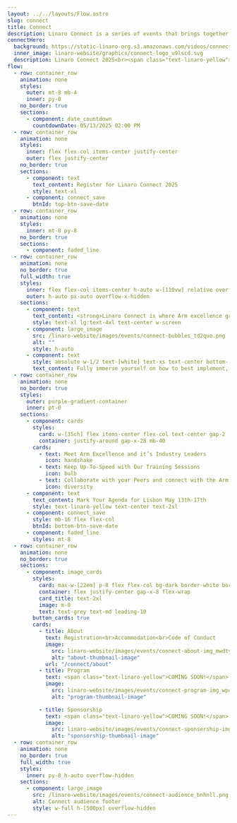 ```yaml
---
layout: ../../layouts/Flow.astro
slug: connect
title: Connect
description: Linaro Connect is a series of events that brings together the Arm Ecosystem. This is the ONLY place where developers, maintainers of both hardware and software can collaborate and discuss common problems
connectHero:
  background: https://static-linaro-org.s3.amazonaws.com/videos/connect-bg-video.mp4
  inner_image: linaro-website/graphics/connect-logo_u9lscd.svg
  description: Linaro Connect 2025<br><span class="text-linaro-yellow">Tuesday 13 May - Friday 16 May 2025</span><br>Lisbon, Portugal
flow:
  - row: container_row
    animation: none
    styles:
      outer: mt-8 mb-4
      inner: py-8
    no_border: true
    sections:
      - component: date_countdown
        countdownDate: 05/13/2025 02:00 PM
  - row: container_row
    animation: none
    styles:
      inner: flex flex-col items-center justify-center
      outer: flex justify-center
    no_border: true
    sections:
      - component: text
        text_content: Register for Linaro Connect 2025
        style: text-xl
      - component: connect_save
        btnId: top-btn-save-date
  - row: container_row
    animation: none
    styles:
      inner: mt-8 py-8
    no_border: true
    sections:
      - component: faded_line
  - row: container_row
    animation: none
    no_border: true
    full_width: true
    styles:
      inner: flex flex-col items-center h-auto w-[110vw] relative overflow-x-hidden inset-0 -left-[5%]
      outer: h-auto px-auto overflow-x-hidden
    sections:
      - component: text
        text_content: <strong>Linaro Connect is where Arm excellence gathers and gets together
        style: text-xl lg:text-4xl text-center w-screen
      - component: large_image
        src: /linaro-website/images/events/connect-bubbles_td2quo.png
        alt: ""
        style: h-auto
      - component: text
        style: absolute w-1/2 text-[white] text-xs text-center bottom-[20px] lg:text-2xl lg:w-1/4 -translate-x-2/4 left-2/4
        text_content: Fully immerse yourself on how to best implement, leverage and foster Arm solutions. Don’t miss our keynotes, sessions, live demos and the opportunity to talk to our Arm software experts!
  - row: container_row
    animation: none
    no_border: true
    styles:
      outer: purple-gradient-container
      inner: pt-0
    sections:
      - component: cards
        styles:
          card: w-[35ch] flex items-center flex-col text-center gap-2
          container: justify-around gap-x-28 mb-40
        cards:
          - text: Meet Arm Excellence and it’s Industry Leaders
            icon: handshake
          - text: Keep Up-To-Speed with Our Training Sessions
            icon: bulb
          - text: Collaborate with your Peers and connect with the Arm Network
            icon: diversity
      - component: text
        text_content: Mark Your Agenda for Lisbon May 13th-17th
        style: text-linaro-yellow text-center text-2xl
      - component: connect_save
        style: mb-16 flex flex-col
        btnId: bottom-btn-save-date
      - component: faded_line
        styles: mt-8
  - row: container_row
    animation: none
    no_border: true
    sections:
      - component: image_cards
        styles:
          card: max-w-[22em] p-8 flex flex-col bg-dark border-white border rounded-3xl border-solid
          container: flex justify-center gap-x-8 flex-wrap
          card_title: text-2xl
          image: m-0
          text: text-grey text-md leading-10
        button_cards: true
        cards:
          - title: About
            text: Registration<br>Accommodation<br>Code of Conduct
            image:
              src: linaro-website/images/events/connect-about-img_mwdtyg.png
              alt: "about-thumbnail-image"
            url: "/connect/about"
          - title: Program
            text: <span class="text-linaro-yellow">COMING SOON!</span>
            image:
              src: linaro-website/images/events/connect-program-img_wpot8h.png
              alt: "program-thumbnail-image"

          - title: Sponsorship
            text: <span class="text-linaro-yellow">COMING SOON!</span>
            image:
              src: linaro-website/images/events/connect-sponsership-img_wwsncn.png
              alt: "sponsorship-thumbnail-image"
  - row: container_row
    animation: none
    no_border: true
    full_width: true
    styles:
      inner: py-8 h-auto overflow-hidden
    sections:
      - component: large_image
        src: /linaro-website/images/events/connect-audience_bnhnll.png
        alt: Connect audience footer
        style: w-full h-[500px] overflow-hidden
---
```

